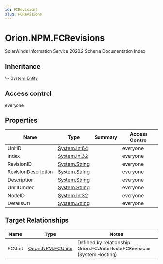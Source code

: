 ```yaml
---
id: FCRevisions
slug: FCRevisions
---
```


# Orion.NPM.FCRevisions

SolarWinds Information Service 2020.2 Schema Documentation Index

## Inheritance

↳ [System.Entity](./../System/Entity)

## Access control

everyone

## Properties

| Name | Type | Summary | Access Control |
| ------ | ------ | ------ | ------ |
| UnitID | [System.Int64](https://docs.microsoft.com/en-us/dotnet/api/system.int64) |  | everyone |
| Index | [System.Int32](https://docs.microsoft.com/en-us/dotnet/api/system.int32) |  | everyone |
| RevisionID | [System.String](https://docs.microsoft.com/en-us/dotnet/api/system.string) |  | everyone |
| RevisionDescription | [System.String](https://docs.microsoft.com/en-us/dotnet/api/system.string) |  | everyone |
| Description | [System.String](https://docs.microsoft.com/en-us/dotnet/api/system.string) |  | everyone |
| UnitIDIndex | [System.String](https://docs.microsoft.com/en-us/dotnet/api/system.string) |  | everyone |
| NodeID | [System.Int32](https://docs.microsoft.com/en-us/dotnet/api/system.int32) |  | everyone |
| DetailsUrl | [System.String](https://docs.microsoft.com/en-us/dotnet/api/system.string) |  | everyone |

## Target Relationships

| Name | Type | Notes |
| ------ | ------ | ------ |
| FCUnit | [Orion.NPM.FCUnits](./../Orion.NPM/FCUnits) | Defined by relationship Orion.FCUnitsHostsFCRevisions (System.Hosting) |

